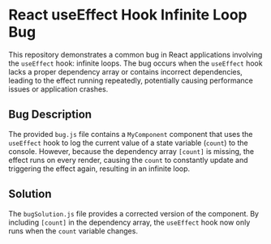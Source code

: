 # React useEffect Hook Infinite Loop Bug

This repository demonstrates a common bug in React applications involving the `useEffect` hook: infinite loops.  The bug occurs when the `useEffect` hook lacks a proper dependency array or contains incorrect dependencies, leading to the effect running repeatedly, potentially causing performance issues or application crashes.

## Bug Description
The provided `bug.js` file contains a `MyComponent` component that uses the `useEffect` hook to log the current value of a state variable (`count`) to the console.  However, because the dependency array `[count]` is missing, the effect runs on every render, causing the `count` to constantly update and triggering the effect again, resulting in an infinite loop. 

## Solution
The `bugSolution.js` file provides a corrected version of the component. By including `[count]` in the dependency array, the `useEffect` hook now only runs when the `count` variable changes. 